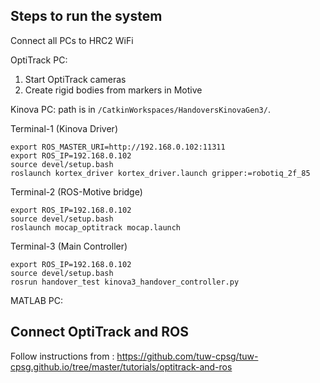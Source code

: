 ## Steps to run the system
Connect all PCs to HRC2 WiFi

OptiTrack PC:
1. Start OptiTrack cameras
2. Create rigid bodies from markers in Motive

Kinova PC:
path is in ``/CatkinWorkspaces/HandoversKinovaGen3/``.

Terminal-1 (Kinova Driver)
```
export ROS_MASTER_URI=http://192.168.0.102:11311
export ROS_IP=192.168.0.102
source devel/setup.bash
roslaunch kortex_driver kortex_driver.launch gripper:=robotiq_2f_85
```
Terminal-2 (ROS-Motive bridge)
```
export ROS_IP=192.168.0.102
source devel/setup.bash
roslaunch mocap_optitrack mocap.launch

```

Terminal-3 (Main Controller)
```
export ROS_IP=192.168.0.102
source devel/setup.bash
rosrun handover_test kinova3_handover_controller.py
```

MATLAB PC:

## Connect OptiTrack and ROS
Follow instructions from : https://github.com/tuw-cpsg/tuw-cpsg.github.io/tree/master/tutorials/optitrack-and-ros
